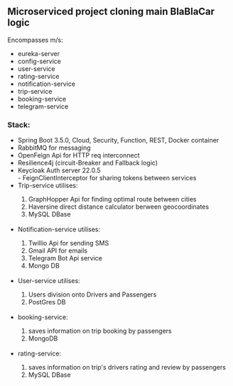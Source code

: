 <h2>Microserviced project cloning main BlaBlaCar logic</h2>
Encompasses m/s:
<ul>
<li>eureka-server</li>
<li>config-service</li>
<li>user-service</li>
<li>rating-service</li>
<li>notification-service</li>
<li>trip-service</li>
<li>booking-service</li>
<li>telegram-service</li>
</ul>

<h3>Stack:</h3>
<ul>
  <li>Spring Boot 3.5.0, Cloud, Security, Function, REST, Docker container</li>
  <li>RabbitMQ for messaging
  <li>OpenFeign Api for HTTP req interconnect
  <li>Resilience4j (circuit-Breaker and Fallback logic)
  <li>Keycloak Auth server 22.0.5</li>
  - FeignClientInterceptor for sharing tokens between services
  <li>Trip-service utilises:</li>
  <ol type="1">
    <li>GraphHopper Api for finding optimal route between cities</li>
    <li>Haversine direct distance calculator berween geocoordinates</li>
    <li>MySQL DBase</li>
  </ol><br>
<li>Notification-service utilises:</li> 
  <ol type="1">
    <li>Twillio Api for sending SMS</li>
    <li>Gmail API for emails</li>
    <li>Telegram Bot Api service</li>
    <li>Mongo DB</li><br>
  </ol>
<li>User-service utilises:</li> 
  <ol type = "1">
    <li>Users division onto Drivers and Passengers</li>
    <li>PostGres DB</li><br>
  </ol>
<li>booking-service:</li> 
  <ol type="1">
    <li>saves information on trip booking by passengers</li>
    <li>MongoDB</li>
  </ol><br>
<li>rating-service:</li> 
    <ol type="1">
      <li>saves information on trip's drivers rating and review by passengers</li>
      <li>MySQL DBase</li>
  </ol>
</ul>

